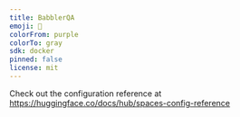 ```yaml
---
title: BabblerQA
emoji: 🐠
colorFrom: purple
colorTo: gray
sdk: docker
pinned: false
license: mit
---
```


Check out the configuration reference at https://huggingface.co/docs/hub/spaces-config-reference

